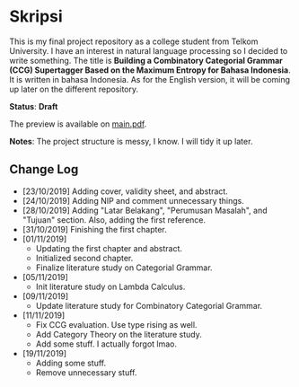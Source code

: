 # Skripsi

This is my final project repository as a college student from Telkom University.
I have an interest in natural language processing so I decided to write something.
The title is **Building a Combinatory Categorial Grammar (CCG) Supertagger
Based on the Maximum Entropy for Bahasa Indonesia**.
It is written in bahasa Indonesia.
As for the English version, it will be coming up later on the different repository.

**Status**: **Draft**

The preview is available on [main.pdf](main.pdf).

**Notes**:
The project structure is messy, I know.
I will tidy it up later.

## Change Log

- \[23/10/2019\] Adding cover, validity sheet, and abstract.
- \[24/10/2019\] Adding NIP and comment unnecessary things.
- \[28/10/2019\] Adding "Latar Belakang", "Perumusan Masalah", and "Tujuan" section.
  Also, adding the first reference.
- \[31/10/2019\] Finishing the first chapter.
- \[01/11/2019\]
  - Updating the first chapter and abstract.
  - Initialized second chapter.
  - Finalize literature study on Categorial Grammar.
- \[05/11/2019\]
  - Init literature study on Lambda Calculus.
- \[09/11/2019\]
  - Update literature study for Combinatory Categorial Grammar.
- \[11/11/2019\]
  - Fix CCG evaluation. Use type rising as well.
  - Add Category Theory on the literature study.
  - Add some stuff. I actually forgot lmao.
- \[19/11/2019\]
  - Adding some stuff.
  - Remove unnecessary stuff.
